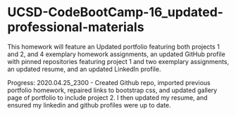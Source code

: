 # UCSD-CodeBootCamp-16_updated-professional-materials
This homework will feature an Updated portfolio featuring both projects 1 and 2, and 4 exemplary homework assignments, an updated GitHub profile with pinned repositories featuring project 1 and two exemplary assignments, an updated resume, and an updated LinkedIn profile.

Progress:
2020.04.25_2300 - Created Github repo, imported previous portfolio homework, repaired links to bootstrap css, and updated gallery page of portfolio to include project 2.  I then updated my resume, and ensured my linkedin and github profiles were up to date.

